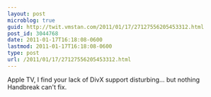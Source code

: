 ```yaml
---
layout: post
microblog: true
guid: http://twit.vmstan.com/2011/01/17/27127556205453312.html
post_id: 3044768
date: 2011-01-17T16:18:08-0600
lastmod: 2011-01-17T16:18:08-0600
type: post
url: /2011/01/17/27127556205453312.html
---
```

Apple TV, I find your lack of DivX support disturbing... but nothing Handbreak can't fix.
